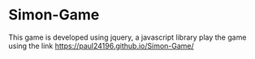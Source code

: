 # Simon-Game
This game is developed using jquery, a javascript library
play the game using the link  https://paul24196.github.io/Simon-Game/
